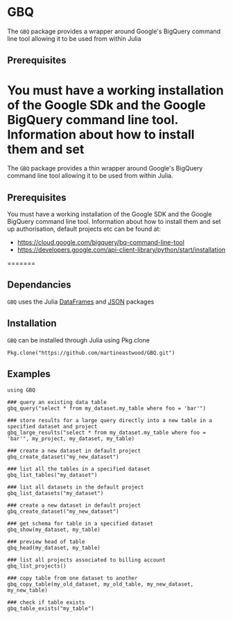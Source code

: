 # GBQ

The `GBQ` package provides a wrapper around Google's BigQuery command line tool allowing it to be used from within Julia

## Prerequisites

You must have a working installation of the Google SDk and the Google BigQuery command line tool. Information about how to install them and set
=======
The `GBQ` package provides a thin wrapper around Google's BigQuery command line tool allowing it to be used from within Julia. 

## Prerequisites

You must have a working installation of the Google SDK and the Google BigQuery command line tool. Information about how to install them and set up authorisation, default projects etc can be found at:

* https://cloud.google.com/bigquery/bq-command-line-tool
* https://developers.google.com/api-client-library/python/start/installation

=======

## Dependancies

`GBQ` uses the Julia [DataFrames](https://github.com/JuliaStats/DataFrames.jl) and [JSON](https://github.com/JuliaLang/JSON.jl) packages


## Installation

`GBQ` can be installed through Julia using Pkg.clone

```
Pkg.clone("https://github.com/martineastwood/GBQ.git")
```

## Examples
```
using GBQ

### query an existing data table
gbq_query("select * from my_dataset.my_table where foo = 'bar'") 

### store results for a large query directly into a new table in a specified dataset and project
gbq_large_results("select * from my_dataset.my_table where foo = 'bar'", my_project, my_dataset, my_table) 

### create a new dataset in default project
gbq_create_dataset("my_new_dataset") 

### list all the tables in a specified dataset
gbq_list_tables("my_dataset") 

### list all datasets in the default project
gbq_list_datasets("my_dataset") 

### create a new dataset in default project
gbq_create_dataset("my_new_dataset") 

### get schema for table in a specified dataset
gbq_show(my_dataset, my_table) 

### preview head of table
gbq_head(my_dataset, my_table) 

### list all projects associated to billing account
gbq_list_projects() 

### copy table from one dataset to another
gbq_copy_table(my_old_dataset, my_old_table, my_new_dataset, my_new_table)

### check if table exists
gbq_table_exists("my_table")

```
